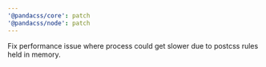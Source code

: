 ```yaml
---
'@pandacss/core': patch
'@pandacss/node': patch
---
```


Fix performance issue where process could get slower due to postcss rules held in memory.
